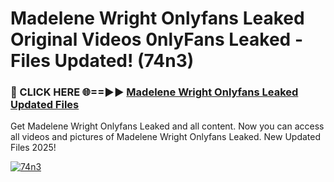 # Madelene Wright Onlyfans Leaked Original Videos 0nlyFans Leaked - Files Updated! (74n3)

<h3>🔴 CLICK HERE 🌐==►► <a href="https://tinyurl.com/ms9xzufz" rel="nofollow">Madelene Wright Onlyfans Leaked Updated Files</a></h3>

Get Madelene Wright Onlyfans Leaked and all content. Now you can access all videos and pictures of Madelene Wright Onlyfans Leaked. New Updated Files 2025!

[![74n3](https://i.imgur.com/PQ7UWWw.gif)](https://tinyurl.com/ms9xzufz)
